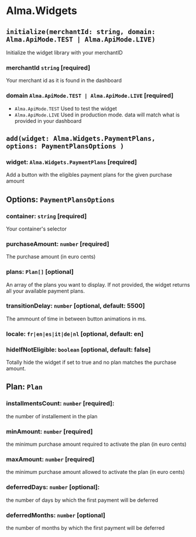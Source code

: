 # Alma.Widgets

## `initialize(merchantId: string, domain: Alma.ApiMode.TEST | Alma.ApiMode.LIVE)`

Initialize the widget library with your merchantID

### merchantId `string` [required]

Your merchant id as it is found in the dashboard

### domain `Alma.ApiMode.TEST | Alma.ApiMode.LIVE` [required]

- `Alma.ApiMode.TEST` Used to test the widget
- `Alma.ApiMode.LIVE` Used in production mode. data will match what is provided in your dashboard

## `add(widget: Alma.Widgets.PaymentPlans, options: PaymentPlansOptions )`

### widget: `Alma.Widgets.PaymentPlans` [required]

Add a button with the eligibles payment plans for the given purchase amount

## Options: `PaymentPlansOptions`

### container: `string` [required]

Your container's selector

### purchaseAmount: `number` [required]

The purchase amount (in euro cents)

### plans: `Plan[]` [optional]

An array of the plans you want to display. If not provided, the widget returns all your available payment plans.

### transitionDelay: `number` [optional, default: 5500]

The ammount of time in between button animations in ms.

### locale: `fr|en|es|it|de|nl` [optional, default: en]

### hideIfNotEligible: `boolean` [optional, default: false]

Totally hide the widget if set to true and no plan matches the purchase amount.

## Plan: `Plan`

### installmentsCount: `number` [required]:

the number of installement in the plan

### minAmount: `number` [required]

the minimum purchase amount required to activate the plan (in euro cents)

### maxAmount: `number` [required]

the minimum purchase amount allowed to activate the plan (in euro cents)

### deferredDays: `number` [optional]:

the number of days by which the first payment will be deferred

### deferredMonths: `number` [optional]

the number of months by which the first payment will be deferred
